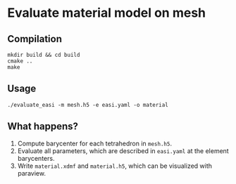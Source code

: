# Evaluate material model on mesh

## Compilation

```
mkdir build && cd build
cmake ..
make
```

## Usage

```
./evaluate_easi -m mesh.h5 -e easi.yaml -o material
```

## What happens?

1. Compute barycenter for each tetrahedron in `mesh.h5`.
2. Evaluate all parameters, which are described in `easi.yaml` at the element barycenters.
3. Write `material.xdmf` and `material.h5`, which can be visualized with paraview.
